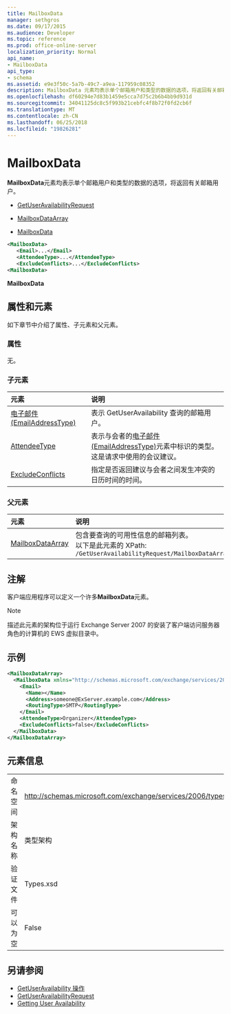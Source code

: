 ```yaml
---
title: MailboxData
manager: sethgros
ms.date: 09/17/2015
ms.audience: Developer
ms.topic: reference
ms.prod: office-online-server
localization_priority: Normal
api_name:
- MailboxData
api_type:
- schema
ms.assetid: e9e3f50c-5a7b-49c7-a9ea-117959c08352
description: MailboxData 元素均表示单个邮箱用户和类型的数据的选项，将返回有关邮箱用户。
ms.openlocfilehash: df60294e7d83b1459e5cca7d75c2b6b4bb9d931d
ms.sourcegitcommit: 34041125dc8c5f993b21cebfc4f8b72f0fd2cb6f
ms.translationtype: MT
ms.contentlocale: zh-CN
ms.lasthandoff: 06/25/2018
ms.locfileid: "19826281"
---
```

# <a name="mailboxdata"></a>MailboxData

**MailboxData**元素均表示单个邮箱用户和类型的数据的选项，将返回有关邮箱用户。 
  
- [GetUserAvailabilityRequest](getuseravailabilityrequest.md)
  
- [MailboxDataArray](mailboxdataarray.md)
  
- [MailboxData](mailboxdata.md)
  
```xml
<MailboxData>
   <Email>...</Email>
   <AttendeeType>...</AttendeeType>
   <ExcludeConflicts>...</ExcludeConflicts>
<MailboxData>
```

**MailboxData**

## <a name="attributes-and-elements"></a>属性和元素

如下章节中介绍了属性、子元素和父元素。
  
### <a name="attributes"></a>属性

无。
  
### <a name="child-elements"></a>子元素

|**元素**|**说明**|
|:-----|:-----|
|[电子邮件 (EmailAddressType)](email-emailaddresstype.md) <br/> |表示 GetUserAvailability 查询的邮箱用户。  <br/> |
|[AttendeeType](attendeetype.md) <br/> |表示与会者的[电子邮件 (EmailAddressType)](email-emailaddresstype.md)元素中标识的类型。 这是请求中使用的会议建议。  <br/> |
|[ExcludeConflicts](excludeconflicts.md) <br/> |指定是否返回建议与会者之间发生冲突的日历时间的时间。  <br/> |
   
### <a name="parent-elements"></a>父元素

|**元素**|**说明**|
|:-----|:-----|
|[MailboxDataArray](mailboxdataarray.md) <br/> |包含要查询的可用性信息的邮箱列表。  <br/> 以下是此元素的 XPath:  <br/>  `/GetUserAvailabilityRequest/MailboxDataArray[i]` <br/> |
   
## <a name="remarks"></a>注解

客户端应用程序可以定义一个许多**MailboxData**元素。 
  
> [!NOTE]
> 描述此元素的架构位于运行 Exchange Server 2007 的安装了客户端访问服务器角色的计算机的 EWS 虚拟目录中。 
  
## <a name="example"></a>示例

```xml
<MailboxDataArray>
  <MailboxData xmlns="http://schemas.microsoft.com/exchange/services/2006/types">
    <Email>
      <Name></Name>
      <Address>someone@ExServer.example.com</Address>
      <RoutingType>SMTP</RoutingType>
    </Email>
    <AttendeeType>Organizer</AttendeeType>
    <ExcludeConflicts>false</ExcludeConflicts>
  </MailboxData>
</MailboxDataArray>
```

## <a name="element-information"></a>元素信息

|||
|:-----|:-----|
|命名空间  <br/> |http://schemas.microsoft.com/exchange/services/2006/types  <br/> |
|架构名称  <br/> |类型架构  <br/> |
|验证文件  <br/> |Types.xsd  <br/> |
|可以为空  <br/> |False  <br/> |
   
## <a name="see-also"></a>另请参阅

- [GetUserAvailability 操作](getuseravailability-operation.md)
- [GetUserAvailabilityRequest](getuseravailabilityrequest.md)
- [Getting User Availability](http://msdn.microsoft.com/library/d4133fcb-9b0f-4e6b-aadf-a389da83516a%28Office.15%29.aspx)

